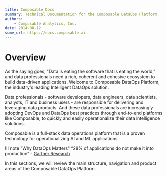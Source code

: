 ```yaml
---
title: Composable Docs
summary: Technical Documentation for the Composable DataOps Platform
authors:
    - Composable Analytics, Inc.
date: 2014-08-12
some_url: https://docs.composable.ai
---
```


# Overview

As the saying goes, "Data is eating the software that is eating the world," and data professionals need a rich, coherent and cohesive ecosystem to build data-driven applications. Welcome to Composable DataOps Platform, the industry's leading Intelligent DataOps solution.

Data professionals - software developers, data engineers, data scientists, analysts, IT and business users - are responsible for delivering and leveraging data products. And these data professionals are increasingly adopting DevOps and DataOps best practices through end-to-end platforms like Composable, to quickly and easily operationalize their data intelligence solutions.

Composable is a full-stack data operations platform that is a proven technology for operationalizing AI and ML applications.

!!! note "Why DataOps Matters"
    “28% of applications do not make it into production” - [Gartner Research](https://composable.ai/composable-gartner-dataops/)

In this sections, we will review the main structure, navigation and product areas of the Composable DataOps Platform.
